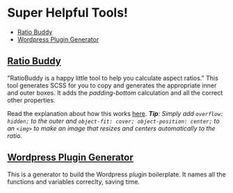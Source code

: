 # Super Helpful Tools!
- [Ratio Buddy](#ratio-buddy)
- [Wordpress Plugin Generator](#wordpress-plugin-generator)

## [Ratio Buddy](https://ratiobuddy.com/)
"RatioBuddy is a happy little tool to help you calculate aspect ratios."
This tool generates SCSS for you to copy and generates the appropriate inner and outer boxes. It adds the _padding-bottom_ calculation and all the correct other properties. 

Read the explanation about how this works [here](https://css-tricks.com/aspect-ratio-boxes/).
_**Tip**: Simply add `overflow: hidden;` to the outer and `object-fit: cover; object-position: center;` to an `<img>` to make an image that resizes and centers automatically to the ratio._

## [Wordpress Plugin Generator](https://wppb.me/)
This is a generator to build the Wordpress plugin boilerplate. It names all the functions and variables correclty, saving time.

